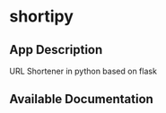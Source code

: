 # shortipy

## App Description

URL Shortener in python based on flask

## Available Documentation

